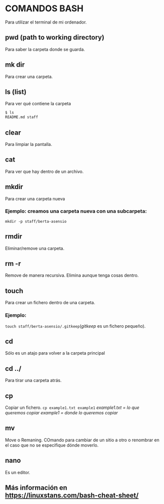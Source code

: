 # COMANDOS BASH

Para utilizar el terminal de mi ordenador.

## pwd (path to working directory)
Para saber la carpeta donde se guarda.

## mk dir
Para crear una carpeta.

## ls (list)
Para ver qué contiene la carpeta
```bash
$ ls
README.md staff
```

## clear
Para limpiar la pantalla.

## cat
Para ver que hay dentro de un archivo.


## mkdir
Para crear una carpeta nueva

### Ejemplo: creamos una carpeta nueva con una subcarpeta:
`mkdir -p staff/berta-asensio`

## rmdir 
Eliminar/remove una carpeta.

## rm -r
Remove de manera recursiva. Elimina aunque tenga cosas dentro.

## touch
Para crear un fichero dentro de una carpeta.

### Ejemplo:
`touch staff/berta-asensio/.gitkeep`(*gitkeep* es un fichero pequeño).

## cd
Sólo es un atajo para volver a la carpeta principal

## cd ../
Para tirar una carpeta atrás.

## cp
Copiar un fichero.
`cp example1.txt example1`
*example1.txt = lo que queremos copiar*
*example1 = donde lo queremos copiar*

## mv
Move o Remaning. COmando para cambiar de un sitio a otro o renombrar en el caso que no se especifique dónde moverlo.



## nano
Es un editor.





## Más información en https://linuxstans.com/bash-cheat-sheet/






